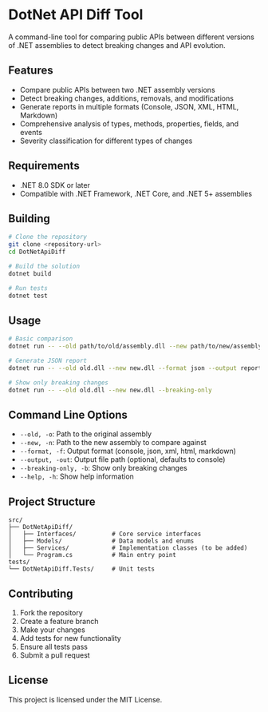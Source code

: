 # DotNet API Diff Tool

A command-line tool for comparing public APIs between different versions of .NET assemblies to detect breaking changes and API evolution.

## Features

- Compare public APIs between two .NET assembly versions
- Detect breaking changes, additions, removals, and modifications
- Generate reports in multiple formats (Console, JSON, XML, HTML, Markdown)
- Comprehensive analysis of types, methods, properties, fields, and events
- Severity classification for different types of changes

## Requirements

- .NET 8.0 SDK or later
- Compatible with .NET Framework, .NET Core, and .NET 5+ assemblies

## Building

```bash
# Clone the repository
git clone <repository-url>
cd DotNetApiDiff

# Build the solution
dotnet build

# Run tests
dotnet test
```

## Usage

```bash
# Basic comparison
dotnet run -- --old path/to/old/assembly.dll --new path/to/new/assembly.dll

# Generate JSON report
dotnet run -- --old old.dll --new new.dll --format json --output report.json

# Show only breaking changes
dotnet run -- --old old.dll --new new.dll --breaking-only
```

## Command Line Options

- `--old, -o`: Path to the original assembly
- `--new, -n`: Path to the new assembly to compare against
- `--format, -f`: Output format (console, json, xml, html, markdown)
- `--output, -out`: Output file path (optional, defaults to console)
- `--breaking-only, -b`: Show only breaking changes
- `--help, -h`: Show help information

## Project Structure

```
src/
├── DotNetApiDiff/
│   ├── Interfaces/          # Core service interfaces
│   ├── Models/              # Data models and enums
│   ├── Services/            # Implementation classes (to be added)
│   └── Program.cs           # Main entry point
tests/
└── DotNetApiDiff.Tests/     # Unit tests
```

## Contributing

1. Fork the repository
2. Create a feature branch
3. Make your changes
4. Add tests for new functionality
5. Ensure all tests pass
6. Submit a pull request

## License

This project is licensed under the MIT License.
